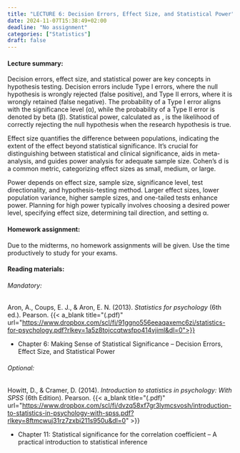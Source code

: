 ```yaml
---
title: "LECTURE 6: Decision Errors, Effect Size, and Statistical Power"
date: 2024-11-07T15:38:49+02:00
deadline: "No assignment"
categories: ["Statistics"]
draft: false
---
```


#### Lecture summary:

Decision errors, effect size, and statistical power are key concepts in hypothesis testing. Decision errors include Type I errors, where the null hypothesis is wrongly rejected (false positive), and Type II errors, where it is wrongly retained (false negative). The probability of a Type I error aligns with the significance level (α), while the probability of a Type II error is denoted by beta (β). Statistical power, calculated as , is the likelihood of correctly rejecting the null hypothesis when the research hypothesis is true.

Effect size quantifies the difference between populations, indicating the extent of the effect beyond statistical significance. It’s crucial for distinguishing between statistical and clinical significance, aids in meta-analysis, and guides power analysis for adequate sample size. Cohen’s d is a common metric, categorizing effect sizes as small, medium, or large.

Power depends on effect size, sample size, significance level, test directionality, and hypothesis-testing method. Larger effect sizes, lower population variance, higher sample sizes, and one-tailed tests enhance power. Planning for high power typically involves choosing a desired power level, specifying effect size, determining tail direction, and setting α.

#### Homework assignment:

Due to the midterms, no homework assignments will be given. Use the time productively to study for your exams.

#### Reading materials:

###### Mandatory: 

Aron, A., Coups, E. J., & Aron, E. N. (2013). *Statistics for psychology* (6th ed.). Pearson. {{< a_blank title="(.pdf)" url="https://www.dropbox.com/scl/fi/91ggno556eeaqaxemc6zi/statistics-for-psychology.pdf?rlkey=1a5z8tojccqtwsfpo414vjiml&dl=0">}}

* Chapter 6: Making Sense of Statistical Significance – Decision Errors, Effect Size, and Statistical Power

###### Optional:

Howitt, D., & Cramer, D. (2014). *Introduction to statistics in psychology: With SPSS* (6th Edition). Pearson. {{< a_blank title="(.pdf)" url="https://www.dropbox.com/scl/fi/dvzq58xf7gr3lymcsvosh/introduction-to-statistics-in-psychology-with-spss.pdf?rlkey=8ftmcwuj31rz7zxbi211s950u&dl=0" >}}

* Chapter 11: Statistical significance for  the correlation coefficient – A practical introduction to statistical inference
